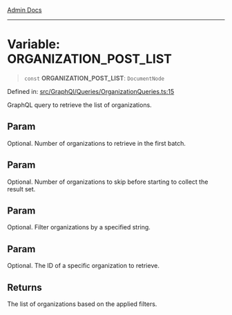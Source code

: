 [Admin Docs](/)

***

# Variable: ORGANIZATION\_POST\_LIST

> `const` **ORGANIZATION\_POST\_LIST**: `DocumentNode`

Defined in: [src/GraphQl/Queries/OrganizationQueries.ts:15](https://github.com/abhassen44/talawa-admin/blob/bb7b6d5252385a81ad100b897eb0cba4f7ba10d2/src/GraphQl/Queries/OrganizationQueries.ts#L15)

GraphQL query to retrieve the list of organizations.

## Param

Optional. Number of organizations to retrieve in the first batch.

## Param

Optional. Number of organizations to skip before starting to collect the result set.

## Param

Optional. Filter organizations by a specified string.

## Param

Optional. The ID of a specific organization to retrieve.

## Returns

The list of organizations based on the applied filters.
